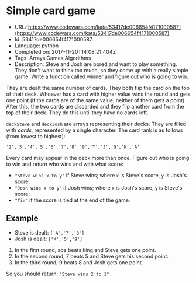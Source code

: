 # Simple card game

 - URL:[https://www.codewars.com/kata/53417de006654f4171000587](https://www.codewars.com/kata/53417de006654f4171000587)
 - Id: 53417de006654f4171000587
 - Language: python
 - Completed on: 2017-11-20T14:08:21.404Z
 - Tags: Arrays,Games,Algorithms
 - Description:
Steve and Josh are bored and want to play something. They don't want to think too much, so they come up with a really simple game. Write a function called winner and figure out who is going to win.

They are dealt the same number of cards. They both flip the card on the top of their deck. Whoever has a card with higher value wins the round and gets one point (if the cards are of the same value, neither of them gets a point). After this, the two cards are discarded and they flip another card from the top of their deck. They do this until they have no cards left.

`deckSteve` and `deckJosh` are arrays representing their decks. They are filled with *cards*, represented by a single character. The card rank is as follows (from lowest to highest):
```
'2','3','4','5','6','7','8','9','T','J','Q','K','A'
```

Every card may appear in the deck more than once. Figure out who is going to win and return who wins and with what score:
* `"Steve wins x to y"` if Steve wins; where `x` is Steve's score, `y` is Josh's score;
* `"Josh wins x to y"` if Josh wins; where `x` is Josh's score, `y` is Steve's score;
* `"Tie"` if the score is tied at the end of the game.


## Example

* Steve is dealt: `['A','7','8']`
* Josh is dealt: `['K','5','9']`

1. In the first round, ace beats king and Steve gets one point.
2. In the second round, 7 beats 5 and Steve gets his second point.
3. In the third round, 9 beats 8 and Josh gets one point.

So you should return: `"Steve wins 2 to 1"`

